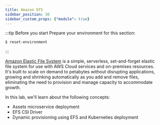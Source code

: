 ```yaml
---
title: Amazon EFS
sidebar_position: 30
sidebar_custom_props: {"module": true}
---
```


:::tip Before you start
Prepare your environment for this section:

```bash timeout=300 wait=30
$ reset-environment 
```

:::

[Amazon Elastic File System](https://docs.aws.amazon.com/efs/latest/ug/whatisefs.html) is a simple, serverless, set-and-forget elastic file system for use with AWS Cloud services and on-premises resources. It's built to scale on demand to petabytes without disrupting applications, growing and shrinking automatically as you add and remove files, eliminating the need to provision and manage capacity to accommodate growth.

In this lab, we'll learn about the following concepts:
* Assets microservice deployment
* EFS CSI Driver
* Dynamic provisioning using EFS and Kuberneties deployment 
